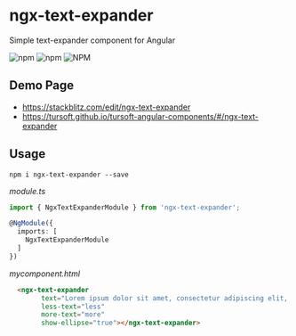 # ngx-text-expander

Simple text-expander component for Angular

![npm](https://img.shields.io/npm/v/ngx-text-expander)
![npm](https://img.shields.io/npm/dt/ngx-text-expander)
![NPM](https://img.shields.io/npm/l/ngx-text-expander)

## Demo Page
* https://stackblitz.com/edit/ngx-text-expander
* https://tursoft.github.io/tursoft-angular-components/#/ngx-text-expander

## Usage

```
npm i ngx-text-expander --save
```

*module.ts*
```typescript
import { NgxTextExpanderModule } from 'ngx-text-expander';

@NgModule({
  imports: [    
    NgxTextExpanderModule
  ]
})
```

*mycomponent.html*
```html
  <ngx-text-expander
        text="Lorem ipsum dolor sit amet, consectetur adipiscing elit, sed do eiusmod tempor incididunt ut labore et dolore magna aliqua. Ut enim ad minim veniam, quis nostrud exercitation ullamco laboris nisi ut aliquip ex ea commodo consequat. Duis aute irure dolor in reprehenderit in voluptate velit esse cillum dolore eu fugiat nulla pariatur. Excepteur sint occaecat cupidatat non proident, sunt in culpa qui officia deserunt mollit anim id est laborum." max-count="20"
        less-text="less"
        more-text="more"
        show-ellipse="true"></ngx-text-expander>
```
